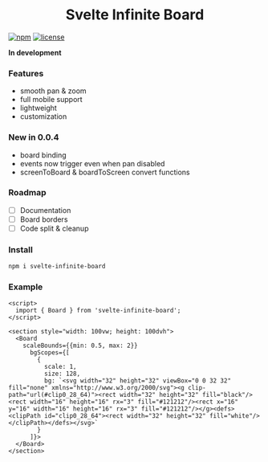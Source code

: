 <h1 align="center"> Svelte Infinite Board </h1>

[![npm](https://img.shields.io/npm/v/svelte-infinite-board)](https://www.npmjs.com/package/svelte-infinite-board)
[![license](https://img.shields.io/npm/l/svelte-infinite-board)](https://www.npmjs.com/package/svelte-infinite-board)

<b> In development</b>

### Features

- smooth pan & zoom
- full mobile support
- lightweight
- customization

### New in 0.0.4
- board binding
- events now trigger even when pan disabled
- screenToBoard & boardToScreen convert functions

### Roadmap

- [ ] Documentation
- [ ] Board borders
- [ ] Code split & cleanup

### Install

```bash
npm i svelte-infinite-board
```

### Example

```sveltehtml
<script>
  import { Board } from 'svelte-infinite-board';
</script>

<section style="width: 100vw; height: 100dvh">
  <Board
    scaleBounds={{min: 0.5, max: 2}}
      bgScopes={[
        {
          scale: 1,
          size: 128,
          bg: `<svg width="32" height="32" viewBox="0 0 32 32" fill="none" xmlns="http://www.w3.org/2000/svg"><g clip-path="url(#clip0_28_64)"><rect width="32" height="32" fill="black"/><rect width="16" height="16" rx="3" fill="#121212"/><rect x="16" y="16" width="16" height="16" rx="3" fill="#121212"/></g><defs><clipPath id="clip0_28_64"><rect width="32" height="32" fill="white"/></clipPath></defs></svg>`
        }
      ]}>
  </Board>
</section>
```
